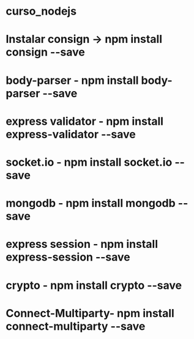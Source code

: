 # curso_nodejs

# Instalar consign -> npm install consign --save 
# body-parser - npm install body-parser --save
# express validator - npm install express-validator --save
# socket.io - npm install socket.io --save
# mongodb - npm install mongodb --save
# express session - npm install express-session --save
# crypto - npm install crypto --save
# Connect-Multiparty- npm install connect-multiparty --save